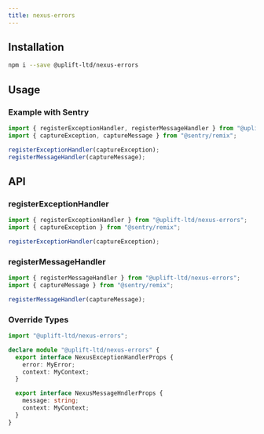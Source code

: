 ```yaml
---
title: nexus-errors
---
```


## Installation

```sh
npm i --save @uplift-ltd/nexus-errors
```

## Usage

### Example with Sentry

```ts
import { registerExceptionHandler, registerMessageHandler } from "@uplift-ltd/nexus-errors";
import { captureException, captureMessage } from "@sentry/remix";

registerExceptionHandler(captureException);
registerMessageHandler(captureMessage);
```

## API

### registerExceptionHandler

```ts
import { registerExceptionHandler } from "@uplift-ltd/nexus-errors";
import { captureException } from "@sentry/remix";

registerExceptionHandler(captureException);
```

### registerMessageHandler

```ts
import { registerMessageHandler } from "@uplift-ltd/nexus-errors";
import { captureMessage } from "@sentry/remix";

registerMessageHandler(captureMessage);
```

### Override Types

```ts
import "@uplift-ltd/nexus-errors";

declare module "@uplift-ltd/nexus-errors" {
  export interface NexusExceptionHandlerProps {
    error: MyError;
    context: MyContext;
  }

  export interface NexusMessageHndlerProps {
    message: string;
    context: MyContext;
  }
}
```
